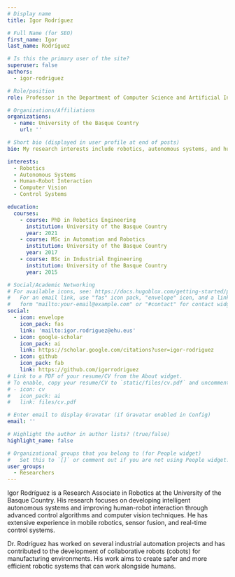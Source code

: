 ```yaml
---
# Display name
title: Igor Rodríguez

# Full Name (for SEO)
first_name: Igor
last_name: Rodríguez

# Is this the primary user of the site?
superuser: false
authors:
  - igor-rodriguez

# Role/position
role: Professor in the Department of Computer Science and Artificial Intelligence

# Organizations/Affiliations
organizations:
  - name: University of the Basque Country
    url: ''

# Short bio (displayed in user profile at end of posts)
bio: My research interests include robotics, autonomous systems, and human-robot interaction.

interests:
  - Robotics
  - Autonomous Systems
  - Human-Robot Interaction
  - Computer Vision
  - Control Systems

education:
  courses:
    - course: PhD in Robotics Engineering
      institution: University of the Basque Country
      year: 2021
    - course: MSc in Automation and Robotics
      institution: University of the Basque Country
      year: 2017
    - course: BSc in Industrial Engineering
      institution: University of the Basque Country
      year: 2015

# Social/Academic Networking
# For available icons, see: https://docs.hugoblox.com/getting-started/page-builder/#icons
#   For an email link, use "fas" icon pack, "envelope" icon, and a link in the
#   form "mailto:your-email@example.com" or "#contact" for contact widget.
social:
  - icon: envelope
    icon_pack: fas
    link: 'mailto:igor.rodriguez@ehu.eus'
  - icon: google-scholar
    icon_pack: ai
    link: https://scholar.google.com/citations?user=igor-rodriguez
  - icon: github
    icon_pack: fab
    link: https://github.com/igorrodriguez
# Link to a PDF of your resume/CV from the About widget.
# To enable, copy your resume/CV to `static/files/cv.pdf` and uncomment the lines below.
# - icon: cv
#   icon_pack: ai
#   link: files/cv.pdf

# Enter email to display Gravatar (if Gravatar enabled in Config)
email: ''

# Highlight the author in author lists? (true/false)
highlight_name: false

# Organizational groups that you belong to (for People widget)
#   Set this to `[]` or comment out if you are not using People widget.
user_groups:
  - Researchers
---
```


Igor Rodríguez is a Research Associate in Robotics at the University of the Basque Country. His research focuses on developing intelligent autonomous systems and improving human-robot interaction through advanced control algorithms and computer vision techniques. He has extensive experience in mobile robotics, sensor fusion, and real-time control systems.

Dr. Rodríguez has worked on several industrial automation projects and has contributed to the development of collaborative robots (cobots) for manufacturing environments. His work aims to create safer and more efficient robotic systems that can work alongside humans.
